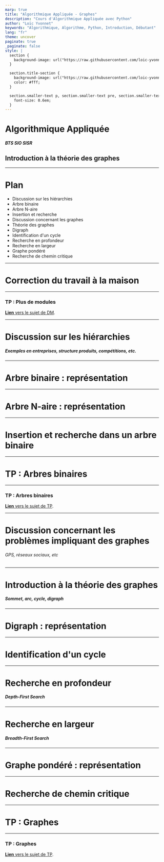 ```yaml
---
marp: true
title: "Algorithmique Appliquée - Graphes"
description: "Cours d'Algorithmique Appliquée avec Python"
author: "Loïc Yvonnet"
keywords: "Algorithmique, Algorithme, Python, Introduction, Débutant"
lang: "fr"
theme: uncover
paginate: true
_paginate: false
style: |
  section {
    background-image: url("https://raw.githubusercontent.com/loic-yvonnet/algo-appliquee/master/assets/bg_normal.jpg");
  }

  section.title-section {
    background-image: url("https://raw.githubusercontent.com/loic-yvonnet/algo-appliquee/master/assets/bg_title.jpg");
    color: #fff;
  }

  section.smaller-text p, section.smaller-text pre, section.smaller-text ul, section.smaller-text table {
    font-size: 0.6em;
  }
---
```


<!-- _class: title-section -->

# <!--fit--> Algorithmique Appliquée

##### BTS SIO SISR

## Introduction à la théorie des graphes

<!--
Cours très important pour l'examen final mais également fondamental car il s'agit d'une introduction au domaine passionant de la recherche opérationnelle.
Soyez très attentifs et faites les TPs avec sérieux.
L'examen final contient en général des questions sur les algorithmes de tri, de calcul matriciel et de graphes.
-->

---

<!-- _class: smaller-text -->

# Plan

- Discussion sur les hiérarchies
- Arbre binaire
- Arbre N-aire
- Insertion et recherche
- Discussion concernant les graphes
- Théorie des graphes
- Digraph
- Identification d'un cycle
- Recherche en profondeur
- Recherche en largeur
- Graphe pondéré
- Recherche de chemin critique

---

<!-- _class: title-section -->

# <!--fit--> Correction du travail à la maison

---

### TP : Plus de modules

[**Lien** vers le sujet de DM](../10-python-avance/dm-04.html).

---

<!-- _class: title-section -->

# <!--fit--> Discussion sur les hiérarchies

##### Exemples en entreprises, structure produits, compétitions, etc.

---

<!-- _class: title-section -->

# <!--fit--> Arbre binaire : représentation

---

<!-- _class: title-section -->

# <!--fit--> Arbre N-aire : représentation

---

<!-- _class: title-section -->

# <!--fit--> Insertion et recherche dans un arbre binaire

---

<!-- _class: title-section -->

# TP : Arbres binaires

---

### TP : Arbres binaires

[**Lien** vers le sujet de TP](./tp-18-arbres.html).

---

<!-- _class: title-section -->

# <!--fit--> Discussion concernant les problèmes impliquant des graphes

###### GPS, réseaux sociaux, etc

---

<!-- _class: title-section -->

# <!--fit--> Introduction à la théorie des graphes

##### Sommet, arc, cycle, digraph

---

<!-- _class: title-section -->

# <!--fit--> Digraph : représentation

---

<!-- _class: title-section -->

# <!--fit--> Identification d'un cycle

---

<!-- _class: title-section -->

# <!--fit--> Recherche en profondeur

##### Depth-First Search

---

<!-- _class: title-section -->

# <!--fit--> Recherche en largeur

##### Breadth-First Search

---

<!-- _class: title-section -->

# <!--fit--> Graphe pondéré : représentation

---

<!-- _class: title-section -->

# <!--fit--> Recherche de chemin critique

---

<!-- _class: title-section -->

# TP : Graphes

---

### TP : Graphes

[**Lien** vers le sujet de TP](./tp-19-graphes.html).

